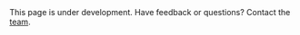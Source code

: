 <div class="alert alert-danger">
   This page is under development. Have feedback or questions? Contact the <a href="https://go.microsoft.com/fwlink/?LinkId=615292" data-raw-source="[team](https://go.microsoft.com/fwlink/?LinkId=615292)">team</a>.
</div>
